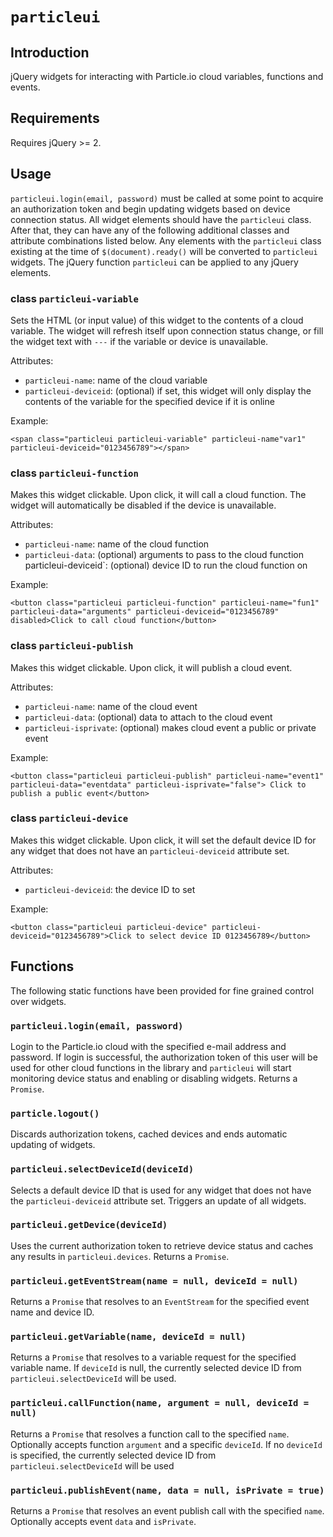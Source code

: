 # `particleui`

## Introduction

jQuery widgets for interacting with Particle.io cloud variables, functions and events. 

## Requirements

Requires jQuery >= 2.

## Usage

`particleui.login(email, password)` must be called at some point to acquire an authorization token and begin updating widgets based on device connection status. All widget elements should have the `particleui` class. After that, they can have any of the following additional classes and attribute combinations listed below. Any elements with the `particleui` class  existing at the time of `$(document).ready()` will be converted to `particleui` widgets. The jQuery function `particleui` can be applied to any jQuery elements.

### class `particleui-variable`

Sets the HTML (or input value) of this widget to the contents of a cloud variable. The widget will refresh itself upon connection status change, or fill the widget text with `---` if the variable or device is unavailable.

Attributes:
- `particleui-name`: name of the cloud variable
- `particleui-deviceid`: (optional) if set, this widget will only display the contents of the variable for the specified device if it is online

Example:

```
<span class="particleui particleui-variable" particleui-name"var1" particleui-deviceid="0123456789"></span>
```

### class `particleui-function`

Makes this widget clickable. Upon click, it will call a cloud function. The widget will automatically be disabled if the device is unavailable.

Attributes:
- `particleui-name`: name of the cloud function
- `particleui-data`: (optional) arguments to pass to the cloud function
` `particleui-deviceid`: (optional) device ID to run the cloud function on

Example:

```
<button class="particleui particleui-function" particleui-name="fun1" particleui-data="arguments" particleui-deviceid="0123456789" disabled>Click to call cloud function</button>
```

### class `particleui-publish`

Makes this widget clickable. Upon click, it will publish a cloud event.

Attributes:
- `particleui-name`: name of the cloud event
- `particleui-data`: (optional) data to attach to the cloud event
- `particleui-isprivate`: (optional) makes cloud event a public or private event

Example:

```
<button class="particleui particleui-publish" particleui-name="event1" particleui-data="eventdata" particleui-isprivate="false"> Click to publish a public event</button>
```

### class `particleui-device`

Makes this widget clickable. Upon click, it will set the default device ID for any widget that does not have an `particleui-deviceid` attribute set.

Attributes:
- `particleui-deviceid`: the device ID to set

Example:

```
<button class="particleui particleui-device" particleui-deviceid="0123456789">Click to select device ID 0123456789</button>
```

## Functions

The following static functions have been provided for fine grained control over widgets.

### `particleui.login(email, password)`

Login to the Particle.io cloud with the specified e-mail address and password. If login is successful, the authorization token of this user will be used for other cloud functions in the library and `particleui` will start monitoring device status and enabling or disabling widgets. Returns a `Promise`.

### `particle.logout()`

Discards authorization tokens, cached devices and ends automatic updating of widgets.

### `particleui.selectDeviceId(deviceId)`

Selects a default device ID that is used for any widget that does not have the `particleui-deviceid` attribute set. Triggers an update of all widgets.

### `particleui.getDevice(deviceId)`

Uses the current authorization token to retrieve device status and caches any results in `particleui.devices`. Returns a `Promise`.

### `particleui.getEventStream(name = null, deviceId = null)`

Returns a `Promise` that resolves to an `EventStream` for the specified event name and device ID.

### `particleui.getVariable(name, deviceId = null)`

Returns a `Promise` that resolves to a variable request for the specified variable name. If `deviceId` is null, the currently selected device ID from `particleui.selectDeviceId` will be used.

### `particleui.callFunction(name, argument = null, deviceId = null)`

Returns a `Promise` that resolves a function call to the specified `name`. Optionally accepts function `argument` and a specific `deviceId`. If no `deviceId` is specified, the currently selected device ID from `particleui.selectDeviceId` will be used

### `particleui.publishEvent(name, data = null, isPrivate = true)`

Returns a `Promise` that resolves an event publish call with the specified `name`. Optionally accepts event `data` and `isPrivate`.
